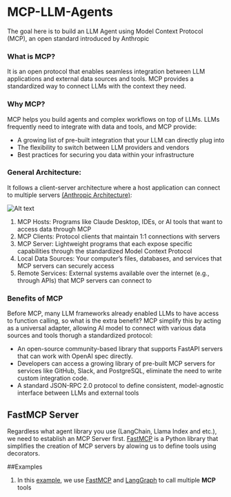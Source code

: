 # MCP-LLM-Agents

The goal here is to build an LLM Agent using Model Context Protocol (MCP), an open standard introduced by Anthropic

### What is MCP?
It is an open protocol that enables seamless integration between LLM applications and 
external data sources and tools. MCP provides a standardized way to connect LLMs with the context they need.

### Why MCP?

MCP helps you build agents and complex workflows on top of LLMs. LLMs frequently need to integrate with data and tools, and 
MCP provide:

* A growing list of pre-built integration that your LLM can directly plug into
* The flexibility to switch between LLM providers and vendors
* Best practices for securing you data within your infrastructure


### General Architecture:

It follows a client-server architecture where a host application can connect to 
multiple servers [(Anthropic Architecture)](https://modelcontextprotocol.io/introduction#general-architecture):

![Alt text](images/mcp_architecture.png)

1) MCP Hosts: Programs like Claude Desktop, IDEs, or AI tools that want to access data through MCP
2) MCP Clients: Protocol clients that maintain 1:1 connections with servers
3) MCP Server: Lightweight programs that each expose specific capabilities through the standardized Model Context Protocol
4) Local Data Sources: Your computer’s files, databases, and services that MCP servers can securely access
5) Remote Services: External systems available over the internet (e.g., through APIs) that MCP servers can connect to

### Benefits of MCP

Before MCP, many LLM frameworks already enabled LLMs to have access to function calling, so what is the 
extra benefit? MCP simplify this by acting as a universal adapter, allowing AI model to connect with various data sources
and tools thorugh a standardized protocol:

* An open-source community-based library that supports FastAPI servers that can work with OpenAI spec directly.
* Developers can access a growing library of pre-built MCP servers for services like GitHub, Slack, and PostgreSQL, eliminate the need 
to write custom integration code.
* A standard JSON-RPC 2.0 protocol to define consistent, model-agnostic interface between LLMs and 
external tools


## FastMCP Server

Regardless what agent library you use (LangChain, Llama Index and etc.), we need to establish an MCP Server 
first. [FastMCP](https://gofastmcp.com/getting-started/welcome) is a Python library that simplifies the creation of MCP servers by alowing us to 
define tools using decorators.


##Examples

1) In this [example](FastMCP/examples/langraph_mcp_example/README.md), we use [FastMCP](https://gofastmcp.com/getting-started/welcome) and [LangGraph]((https://github.com/langchain-ai/langgraph)) to call multiple **MCP** tools


<!--## Financial Reasoning


How to generate comprehensive Financial Reports 

1) We need an orchestrator which coordinates the entire workflow. 
managing the flow of data between agents and ensuring each step completes successfully.
   
2) Research Agent & Research Evaluator: Work together in a feedback loop where the Research Agent 
collects data, and the research evaluator assesses its quality. 
   
3) Evaluator Optimizer (Research Quality Controller): Manages the feedback loop, evaluating outputs
and directing the Research Agent to improve data until reaching Excellent quality.
   
4) Analyst Agent: Analyzes the verified data to identify key financial insights.
5) Report Writer



   
